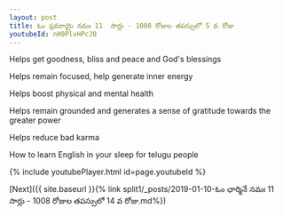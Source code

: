 ```yaml
---
layout: post
title: ఓం ప్రవరాయై నమః 11  సార్లు - 1008 రోజుల తపస్సులో 5 వ రోజు
youtubeId: nH9PlvHPcJ0
---
```

 
 
Helps get goodness, bliss and peace and God's blessings
 
Helps remain focused, help generate inner energy 
 
Helps boost physical and mental health 
 
Helps remain grounded and generates a sense of gratitude towards the greater power 
 
Helps reduce bad karma
 
How to learn English in your sleep for telugu people
 
 
 
 


{% include youtubePlayer.html id=page.youtubeId %}
 
[Next]({{ site.baseurl }}{% link split1/_posts/2019-01-10-ఓం ఛార్మినే నమః 11  సార్లు - 1008 రోజుల తపస్సులో 14 వ రోజు.md%})
 
